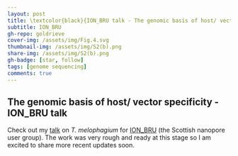 ```yaml
---
layout: post
title: \textcolor{black}{ION_BRU talk - The genomic basis of host/ vector specificity}
subtitle: ION_BRU
gh-repo: goldrieve
cover-img: /assets/img/Fig.4.svg
thumbnail-img: /assets/img/S2(b).png
share-img: /assets/img/S2(b).png
gh-badge: [star, follow]
tags: [genome sequencing]
comments: true
---
```


## The genomic basis of host/ vector specificity - ION_BRU talk

Check out my [talk](https://www.dropbox.com/s/18aknsnubf061zk/9.%20Guy%20Oldrieve-%20host%20%26%20vector%20specificity%20in%20trypanosomatids.mp4?dl=0) on _T. melophagium_ for [ION_BRU](https://twitter.com/ion_bru) (the Scottish nanopore user group). The work was very rough and ready at this stage so I am excited to share more recent updates soon.
